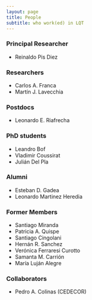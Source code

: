 ```yaml
---
layout: page
title: People
subtitle: who work(ed) in LQT
---
```


### Principal Researcher
* Reinaldo Pis Diez

### Researchers
* Carlos A. Franca
* Martín J. Lavecchia

### Postdocs
* Leonardo E. Riafrecha

### PhD students
* Leandro Bof
* Vladimir Coussirat
* Julián Del Pla

### Alumni
* Esteban D. Gadea
* Leonardo Martinez Heredia

### Former Members
* Santiago Miranda
* Patricia A. Quispe
* Santiago Cingolani
* Hernán R. Sanchez
* Verónica Ferraresi Curotto
* Samanta M. Carrión
* María Luján Alegre

### Collaborators
* Pedro A. Colinas (CEDECOR)

